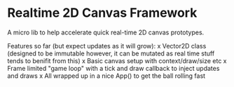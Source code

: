 # Realtime 2D Canvas Framework
A micro lib to help accelerate quick real-time 2D canvas prototypes.

Features so far (but expect updates as it will grow):
x Vector2D class (designed to be immutable however, it can be mutated as real time stuff tends to benifit from this)
x Basic canvas setup with context/draw/size etc
x Frame limited "game loop" with a tick and draw callback to inject updates and draws
x All wrapped up in a nice App() to get the ball rolling fast
